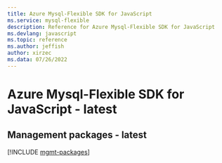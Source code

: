 ```yaml
---
title: Azure Mysql-Flexible SDK for JavaScript
ms.service: mysql-flexible
description: Reference for Azure Mysql-Flexible SDK for JavaScript
ms.devlang: javascript
ms.topic: reference
ms.author: jeffish
author: xirzec
ms.data: 07/26/2022
---
```

# Azure Mysql-Flexible SDK for JavaScript - latest

## Management packages - latest
[!INCLUDE [mgmt-packages](mysql-flexible-mgmt-index.md)]